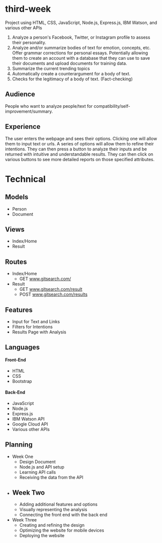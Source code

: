 # third-week
Project using HTML, CSS, JavaScript, Node.js, Express.js, IBM Watson, and various other APIs

1. Analyze a person's Facebook, Twitter, or Instagram profile to assess their personality.
2. Analyze and/or summarize bodies of text for emotion, concepts, etc. Offer grammar corrections for personal essays. Potentially allowing them to create an account with a database that they can use to save their documents and upload documents for training data.
3. Summarize the current trending topics
4. Automatically create a counterargument for a body of text.
5. Checks for the legitimacy of a body of text. (Fact-checking)

## Audience
People who want to analyze people/text for compatibility/self-improvement/summary. 

## Experience
The user enters the webpage and sees their options. Clicking one will allow them to input text or urls. A series of options will allow them to refine their intentions. They can then press a button to analyze their inputs and be returned with intuitive and understandable results. They can then click on various buttons to see more detailed reports on those specified attributes.

# Technical
## Models
- Person
- Document

## Views
- Index/Home
- Result

## Routes
- Index/Home
  - GET <span></span>www.gitsearch.com/
- Result
  - GET <span></span>www.gitsearch.com/result
  - POST <span></span>www.gitsearch.com/results

## Features
- Input for Text and Links
- Filters for Intentions
- Results Page with Analysis

## Languages
#### Front-End
* HTML
* CSS
* Bootstrap
#### Back-End
* JavaScript
* Node.js
* Express.js
* IBM Watson API
* Google Cloud API
* Various other APIs

## Planning
- Week One
  - Design Document
  - Node.js and API setup
  - Learning API calls
  - Receiving the data from the API
- Week Two
  - 
  - Adding additional features and options
  - Visually representing the analysis
  - Connecting the front end with the back end
- Week Three
  - Creating and refining the design
  - Optimizing the website for mobile devices
  - Deploying the website
